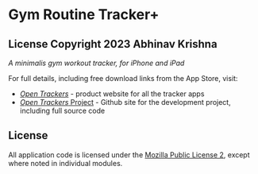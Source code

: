 # Gym Routine Tracker+
## License Copyright 2023 Abhinav Krishna
_A minimalis  gym workout tracker, for iPhone and iPad_

For full details, including free download links from the App Store, visit:

* [_Open Trackers_](https://open-trackers.github.io) - product website for all the tracker apps
* [_Open Trackers_ Project](https://github.com/open-trackers) - Github site for the development project, including full source code

## License


All application code is licensed under the [Mozilla Public License 2](https://www.mozilla.org/en-US/MPL/2.0/), except where noted in individual modules.

